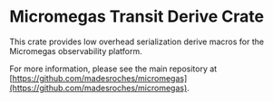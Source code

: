 # Micromegas Transit Derive Crate

This crate provides low overhead serialization derive macros for the Micromegas observability platform.

For more information, please see the main repository at [https://github.com/madesroches/micromegas](https://github.com/madesroches/micromegas).
